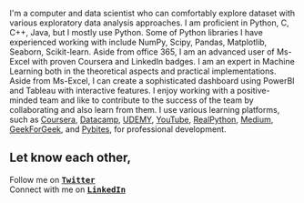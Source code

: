 I'm a computer and data scientist who can comfortably explore dataset with various exploratory data analysis approaches. I am proficient in Python, C, C++, Java, but I mostly use Python. Some of Python libraries I have experienced working with include NumPy, Scipy, Pandas, Matplotlib, Seaborn, Scikit-learn. Aside from office 365, I am an advanced user of Ms-Excel with proven Coursera and LinkedIn badges. I am an expert in Machine Learning both in the theoretical aspects and practical implementations. Aside from Ms-Excel, I can create a sophisticated dashboard using PowerBI and Tableau with interactive features. I enjoy working with a positive-minded team and like to contribute to the success of the team by collaborating and also learn from them. I use various learning platforms, such as <a href="https://coursera.org/">Coursera</a>, <a href="https://www.datacamp.com/">Datacamp</a>, <a href="https://www.udemy.com/">UDEMY</a>, <a href="https://www.youtube.com">YouTube</a>, <a href="https://realpython.com/">RealPython</a>, <a href="http://medium.com/">Medium</a>, <a href="https://www.geeksforgeeks.org/">GeekForGeek</a>, and <a href="https://www.codechalleng.es/bites/">Pybites</a>, for professional development.

## Let know each other,
Follow me on <kbd><strong><a href="https://twitter.com/ComptSavvy">Twitter</a></strong></kbd> <br />
Connect with me on <kbd><strong><a href="https://www.linkedin.com/in/olusola-timothy-ogundepo/">LinkedIn</a></strong></kbd>
